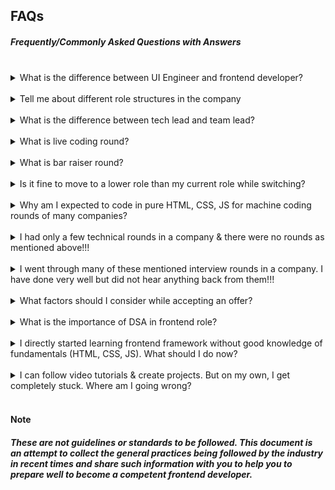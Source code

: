 ## FAQs

##### Frequently/Commonly Asked Questions with Answers

<br>

<details>
  <summary>What is the difference between UI Engineer and frontend developer?</summary>
  
  <br>
  
  Both roles are almost similar in most companies. Expectations for such roles will be as mentioned in the JD (Job description). Few companies dedicate UI Engineer role-specific to designing the webpages only using HTML & CSS. Those require lesser expertise in JavaScript & logic building.
</details>

<br>

<details>
  <summary>Tell me about different role structures in the company</summary>
  
  <br>
  
  Roles/designations vary from company to company. The expectations and skill set are almost the same as explained in the role guide. To make the progression/promotion process motivating for employees, companies also have multi-level roles (SDE1, 2, 3, 4, ...) with a shorter span for each role. Many companies also follow Junior and Senior roles, with higher roles being tech lead/staff engineer.
</details>

<br>

<details>
  <summary>What is the difference between tech lead and team lead?</summary>
  
  <br>
  
  - Tech lead role is equivalent to an SDE3 or higher role, in which the expectation is to have high technical skills besides managing the people technically. Most of the companies give this designation to a person who manages more than one developer.
  - Team lead role is equivalent associate manager role or higher role, in which the expectation is to have excellent soft skills besides good technical knowledge. Most of the companies give this designation to a person who manages more than one person (need not be technical)
</details>

<br>

<details>
  <summary>What is live coding round?</summary>
  
  <br>
  
  Live coding is generally a part of an interview round, where the candidate has to share the screen and write the program or code snippet. Also, the candidate has to explain the approach while solving the program.
</details>

<br>

<details>
  <summary>What is bar raiser round?</summary>
  
  <br>
  
  Bar raiser round is a special technical round conducted to decide if the candidate is eligible or not. It is conducted generally in the below scenarios
  - There are multiple eligible candidates for the same role, but vacancies are fewer
  - The interview panel is not sure if the candidate is eligible for the role or not even after a couple of interview rounds
  - The interview panel thinks the candidate is eligible for the higher role and is ready to check the eligibility of the candidate
</details>

<br>

<details>
  <summary>Is it fine to move to a lower role than my current role while switching?</summary>

  <br>
  
  Roles/designations vary from company to company. If the opportunity and compensation match your needs, moving to such a role should not be a problem.
</details>

<br>

<details>
  <summary>Why am I expected to code in pure HTML, CSS, JS for machine coding rounds of many companies?</summary>

  <br>
  
  Frontend development at its core, HTML, CSS, and JS. A person with strong knowledge of these can adapt to different libraries & frameworks with ease.
</details>

<br>

<details>
  <summary>I had only a few technical rounds in a company & there were no rounds as mentioned above!!!</summary>

  <br>
  
  Companies follow the interview structure which best suits them. And depending on various factors (previous interviews, offer acceptance, conversion ratio, etc.) They adjust the interview processes.
</details>

<br>

<details>
  <summary>I went through many of these mentioned interview rounds in a company. I have done very well but did not hear anything back from them!!!</summary>

  <br>
  
  - Selection criteria depend on various factors such as technical skills, soft skills, current company, previous company, the reason for the switch, etc. Interviews in which you think you have performed well may not be what the company is thinking. 
  - That said, the candidate deserves to know the application status after completing the interview process. Unfortunately, many companies (even well-known) ignore communicating the result to the candidate if rejected.
  - It is good to drop a mail requesting the status of the interview and expect feedback. Instead of getting disappointed, consider it as an interview experience. It isn't recommended to post on social media to defame the company.
</details>

<br>

<details>
  <summary>What factors should I consider while accepting an offer?</summary>

  <br>
  
  The preferences can vary from person to person
  - Work culture
  - Compensation (fixed pay + variable pay + joining bonus)
  - Technologies in use
  - Roles & Responsibilities
  - Interview process
  - Yearly increment/hike
  - Policies (insurance, parents insurance, provident fund, WFH benefits)
  - Leaves (paid + casual + sick) and holidays (10+ yearly and weekends)
  - Company vision and review
  - ESOPs (employee shares)
  - Work shift/timings and flexibility
  - Skills of colleagues & seniors etc.
</details>

<br>

<details>
  <summary>What is the importance of DSA in frontend role?</summary>

  <br>
  
  Data structures and algorithms help to improve problem-solving capabilities and to optimize the solutions. Like web apps we are building nowadays are frontend heavy, problems/tasks to be coded efficiently. Many companies look for good knowledge of DSA, and hands-on will help you. However, advanced DSA is not very essential for general frontend development.
</details>

<br>

<details>
  <summary>I directly started learning frontend framework without good knowledge of fundamentals (HTML, CSS, JS). What should I do now?</summary>

  <br>
  
  One of the below approaches you can follow
  - If you aim for a long term and have enough time, start learning the fundamentals i.e. HTML, CSS, JS. It can be taken up, parallelly along with your routine work. Create a learning roadmap for yourself. It is more academic and organized.
  - If you aim to improve your skills on what you are working on daily, you can explore & study the fundamentals as and when you face the challenges. It is a practical approach but has no roadmap and is unorganized.
</details>

<br>

<details>
  <summary>I can follow video tutorials & create projects. But on my own, I get completely stuck. Where am I going wrong?</summary>

  <br>
  
  It is a common problem with most of us. Video tutorials take a lot of effort and trials by experts. But these videos are then converted to tutorials which include only the functional code and happy flow. Hence, it feels easy to follow while watching. As a suggestion, follow these tutorials only to understand the concepts and practice the coding yourself. Also, you can switch to reading the books, which will give your brain more work and will help you to think more to understand & come up with solutions (though it is time consuming)
</details>

<br>

#### Note

##### These are not guidelines or standards to be followed. This document is an attempt to collect the general practices being followed by the industry in recent times and share such information with you to help you to prepare well to become a competent frontend developer.
